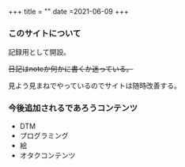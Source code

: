 +++
title = ""
date =2021-06-09
+++

### このサイトについて
記録用として開設。

~~日記はnoteか何かに書くか迷っている。~~

見よう見まねでやっているのでサイトは随時改善する。


### 今後追加されるであろうコンテンツ
* DTM
* プログラミング
* 絵
* オタクコンテンツ

<!-- more -->